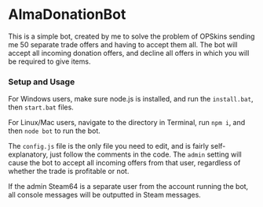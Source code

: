 # AlmaDonationBot
This is a simple bot, created by me to solve the problem of OPSkins sending me 50 separate trade offers and having to accept them all. The bot will accept all incoming donation offers, and decline all offers in which you will be required to give items. 

### Setup and Usage

For Windows users, make sure node.js is installed, and run the `install.bat`, then `start.bat` files. 

For Linux/Mac users, navigate to the directory in Terminal, run `npm i`, and then `node bot` to run the bot. 

The `config.js` file is the only file you need to edit, and is fairly self-explanatory, just follow the comments in the code. The `admin` setting will cause the bot to accept all incoming offers from that user, regardless of whether the trade is profitable or not. 

If the admin Steam64 is a separate user from the account running the bot, all console messages will be outputted in Steam messages. 